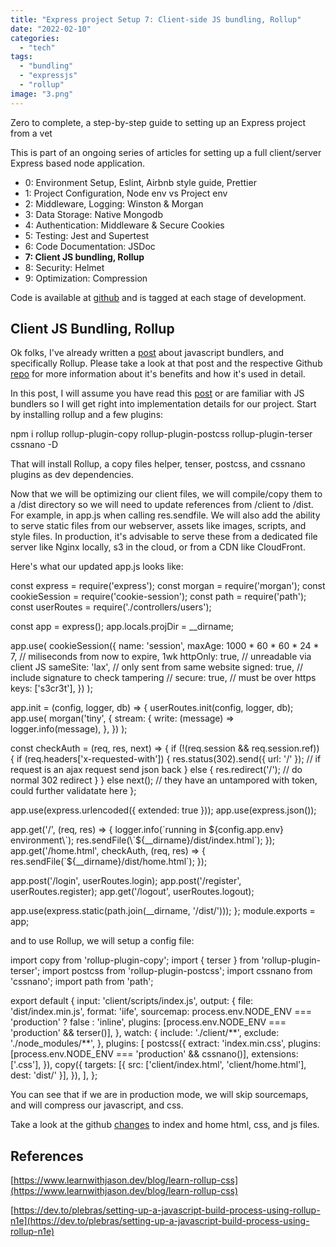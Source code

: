 ```yaml
---
title: "Express project Setup 7: Client-side JS bundling, Rollup"
date: "2022-02-10"
categories: 
  - "tech"
tags: 
  - "bundling"
  - "expressjs"
  - "rollup"
image: "3.png"
---
```


Zero to complete, a step-by-step guide to setting up an Express project from a vet

This is part of an ongoing series of articles for setting up a full client/server Express based node application.

- 0: Environment Setup, Eslint, Airbnb style guide, Prettier
- 1: Project Configuration, Node env vs Project env
- 2: Middleware, Logging: Winston & Morgan
- 3: Data Storage: Native Mongodb
- 4: Authentication: Middleware & Secure Cookies
- 5: Testing: Jest and Supertest
- 6: Code Documentation: JSDoc
- **7: Client JS bundling, Rollup**
- 8: Security: Helmet
- 9: Optimization: Compression

Code is available at [github](https://github.com/paultman/full-express-setup) and is tagged at each stage of development.

## Client JS Bundling, Rollup

Ok folks, I've already written a [post](https://atomic-temporary-190831153.wpcomstaging.com/using-rollup-to-bundle-js-assets/) about javascript bundlers, and specifically Rollup. Please take a look at that post and the respective Github [repo](https://github.com/paultman/rollupExampleProj) for more information about it's benefits and how it's used in detail.

In this post, I will assume you have read this [post](https://atomic-temporary-190831153.wpcomstaging.com/using-rollup-to-bundle-js-assets/) or are familiar with JS bundlers so I will get right into implementation details for our project. Start by installing rollup and a few plugins:

npm i rollup rollup-plugin-copy rollup-plugin-postcss rollup-plugin-terser cssnano -D

That will install Rollup, a copy files helper, tenser, postcss, and cssnano plugins as dev dependencies.

Now that we will be optimizing our client files, we will compile/copy them to a /dist directory so we will need to update references from /client to /dist. For example, in app.js when calling res.sendfile. We will also add the ability to serve static files from our webserver, assets like images, scripts, and style files. In production, it's advisable to serve these from a dedicated file server like Nginx locally, s3 in the cloud, or from a CDN like CloudFront.

Here's what our updated app.js looks like:

const express = require('express');
const morgan = require('morgan');
const cookieSession = require('cookie-session');
const path = require('path');
const userRoutes = require('./controllers/users');

const app = express();
app.locals.projDir = \_\_dirname;

app.use(
  cookieSession({
    name: 'session',
    maxAge: 1000 \* 60 \* 60 \* 24 \* 7, // miliseconds from now to expire, 1wk
    httpOnly: true, // unreadable via client JS
    sameSite: 'lax', // only sent from same website
    signed: true, // include signature to check tampering
    // secure: true, // must be over https
    keys: \['s3cr3t'\],
  })
);

app.init = (config, logger, db) => {
  userRoutes.init(config, logger, db);
  app.use(
    morgan('tiny', {
      stream: {
        write: (message) => logger.info(message),
      },
    })
  );

  const checkAuth = (req, res, next) => {
    if (!(req.session && req.session.ref)) {
      if (req.headers\['x-requested-with'\]) {
        res.status(302).send({ url: '/' }); // if request is an ajax request send json back
      } else {
        res.redirect('/'); // do normal 302 redirect
      }
    } else next(); // they have an untampored with token, could further validatate here
  };

  app.use(express.urlencoded({ extended: true }));
  app.use(express.json());

  app.get('/', (req, res) => {
    logger.info(\`running in ${config.app.env} environment\`);
    res.sendFile(\`${\_\_dirname}/dist/index.html\`);
  });
  app.get('/home.html', checkAuth, (req, res) => {
    res.sendFile(\`${\_\_dirname}/dist/home.html\`);
  });

  app.post('/login', userRoutes.login);
  app.post('/register', userRoutes.register);
  app.get('/logout', userRoutes.logout);

  app.use(express.static(path.join(\_\_dirname, '/dist/')));
};
module.exports = app;

and to use Rollup, we will setup a config file:

import copy from 'rollup-plugin-copy';
import { terser } from 'rollup-plugin-terser';
import postcss from 'rollup-plugin-postcss';
import cssnano from 'cssnano';
import path from 'path';

export default {
  input: 'client/scripts/index.js',
  output: {
    file: 'dist/index.min.js',
    format: 'iife',
    sourcemap: process.env.NODE\_ENV === 'production' ? false : 'inline',
    plugins: \[process.env.NODE\_ENV === 'production' && terser()\],
  },
  watch: {
    include: './client/\*\*',
    exclude: './node\_modules/\*\*',
  },
  plugins: \[
    postcss({
      extract: 'index.min.css',
      plugins: \[process.env.NODE\_ENV === 'production' && cssnano()\],
      extensions: \['.css'\],
    }),
    copy({
      targets: \[{ src: \['client/index.html', 'client/home.html'\], dest: 'dist/' }\],
    }),
  \],
};

You can see that if we are in production mode, we will skip sourcemaps, and will compress our javascript, and css.

Take a look at the github [changes](https://github.com/paultman/full-express-setup/compare/v1.6...v1.7) to index and home html, css, and js files.

## References

[https://www.learnwithjason.dev/blog/learn-rollup-css](https://www.learnwithjason.dev/blog/learn-rollup-css)

[https://dev.to/plebras/setting-up-a-javascript-build-process-using-rollup-n1e](https://dev.to/plebras/setting-up-a-javascript-build-process-using-rollup-n1e)
